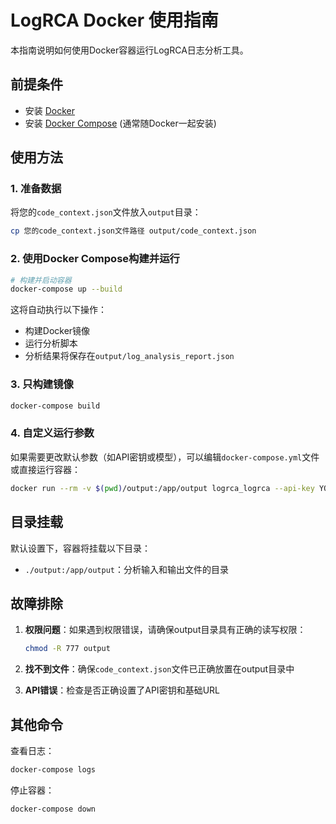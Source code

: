 # LogRCA Docker 使用指南

本指南说明如何使用Docker容器运行LogRCA日志分析工具。

## 前提条件

- 安装 [Docker](https://www.docker.com/get-started)
- 安装 [Docker Compose](https://docs.docker.com/compose/install/) (通常随Docker一起安装)

## 使用方法

### 1. 准备数据

将您的`code_context.json`文件放入`output`目录：

```bash
cp 您的code_context.json文件路径 output/code_context.json
```

### 2. 使用Docker Compose构建并运行

```bash
# 构建并启动容器
docker-compose up --build
```

这将自动执行以下操作：
- 构建Docker镜像
- 运行分析脚本
- 分析结果将保存在`output/log_analysis_report.json`

### 3. 只构建镜像

```bash
docker-compose build
```

### 4. 自定义运行参数

如果需要更改默认参数（如API密钥或模型），可以编辑`docker-compose.yml`文件或直接运行容器：

```bash
docker run --rm -v $(pwd)/output:/app/output logrca_logrca --api-key YOUR_API_KEY --model MODEL_NAME
```

## 目录挂载

默认设置下，容器将挂载以下目录：
- `./output:/app/output`：分析输入和输出文件的目录

## 故障排除

1. **权限问题**：如果遇到权限错误，请确保output目录具有正确的读写权限：
   ```bash
   chmod -R 777 output
   ```

2. **找不到文件**：确保`code_context.json`文件已正确放置在output目录中

3. **API错误**：检查是否正确设置了API密钥和基础URL

## 其他命令

查看日志：
```bash
docker-compose logs
```

停止容器：
```bash
docker-compose down
``` 